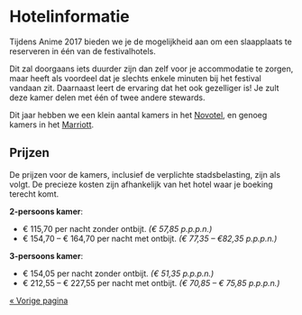 # Hotelinformatie

Tijdens Anime 2017 bieden we je de mogelijkheid aan om een slaapplaats te reserveren in één van de
festivalhotels.

Dit zal doorgaans iets duurder zijn dan zelf voor je accommodatie te zorgen, maar heeft als voordeel
dat je slechts enkele minuten bij het festival vandaan zit. Daarnaast leert de ervaring dat het ook
gezelliger is! Je zult deze kamer delen met één of twee andere stewards.

Dit jaar hebben we een klein aantal kamers in het
[Novotel](http://www.novotel.com/gb/hotel-5389-novotel-den-haag-world-forum/index.shtml), en genoeg
kamers in het [Marriott](http://www.marriott.co.uk/hotels/travel/rtmmc-the-hague-marriott-hotel/).

## Prijzen

De prijzen voor de kamers, inclusief de verplichte stadsbelasting, zijn als volgt. De precieze
kosten zijn afhankelijk van het hotel waar je boeking terecht komt.

**2-persoons kamer**:
- € 115,70 per nacht zonder ontbijt. _(€ 57,85 p.p.p.n.)_
- € 154,70 – € 164,70 per nacht met ontbijt. _(€ 77,35 – €82,35 p.p.p.n.)_

**3-persoons kamer**:
- € 154,05 per nacht zonder ontbijt. _(€ 51,35 p.p.p.n.)_
- € 212,55 – € 227,55 per nacht met ontbijt. _(€ 70,85 – € 75,85 p.p.p.n.)_

[« Vorige pagina](index.html)
